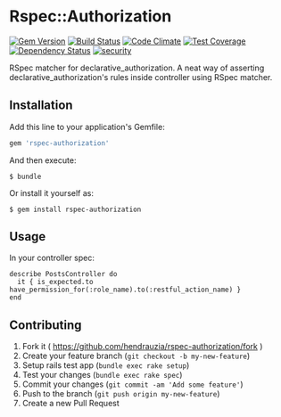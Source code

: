 # Rspec::Authorization

[![Gem Version](https://badge.fury.io/rb/rspec-authorization.svg)](http://badge.fury.io/rb/rspec-authorization)
[![Build Status](https://travis-ci.org/hendrauzia/rspec-authorization.svg)](https://travis-ci.org/hendrauzia/rspec-authorization)
[![Code Climate](https://codeclimate.com/github/hendrauzia/rspec-authorization/badges/gpa.svg)](https://codeclimate.com/github/hendrauzia/rspec-authorization)
[![Test Coverage](https://codeclimate.com/github/hendrauzia/rspec-authorization/badges/coverage.svg)](https://codeclimate.com/github/hendrauzia/rspec-authorization)
[![Dependency Status](https://gemnasium.com/hendrauzia/rspec-authorization.svg)](https://gemnasium.com/hendrauzia/rspec-authorization)
[![security](https://hakiri.io/github/hendrauzia/rspec-authorization/master.svg)](https://hakiri.io/github/hendrauzia/rspec-authorization/master)

RSpec matcher for declarative_authorization. A neat way of asserting declarative_authorization's rules inside controller using RSpec matcher.

## Installation

Add this line to your application's Gemfile:

```ruby
gem 'rspec-authorization'
```

And then execute:

    $ bundle

Or install it yourself as:

    $ gem install rspec-authorization

## Usage

In your controller spec:

    describe PostsController do
      it { is_expected.to have_permission_for(:role_name).to(:restful_action_name) }
    end

## Contributing

1. Fork it ( https://github.com/hendrauzia/rspec-authorization/fork )
2. Create your feature branch (`git checkout -b my-new-feature`)
3. Setup rails test app (`bundle exec rake setup`)
3. Test your changes (`bundle exec rake spec`)
5. Commit your changes (`git commit -am 'Add some feature'`)
6. Push to the branch (`git push origin my-new-feature`)
7. Create a new Pull Request

